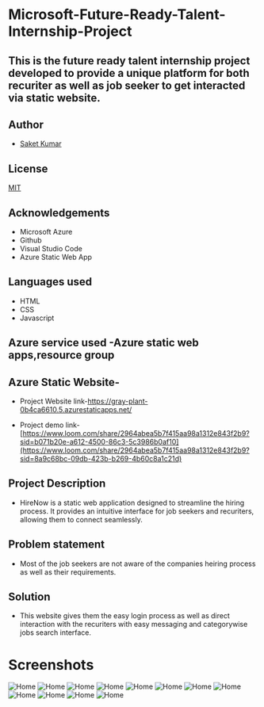 # Microsoft-Future-Ready-Talent-Internship-Project


## This is the future ready talent internship project developed to provide a unique platform for both recuriter as well as job seeker to get interacted via static website.


## Author

- [Saket Kumar](https://github.com/Saket8538/HireNow-FRT)


## License

[MIT](https://choosealicense.com/licenses/mit/)


## Acknowledgements

 - Microsoft Azure
 - Github
 - Visual Studio Code
 - Azure Static Web App


## Languages used

- HTML
- CSS
- Javascript
## Azure service used -Azure static web apps,resource group
## Azure Static Website-

- Project Website link-https://gray-plant-0b4ca6610.5.azurestaticapps.net/

- Project demo link-[https://www.loom.com/share/2964abea5b7f415aa98a1312e843f2b9?sid=b071b20e-a612-4500-86c3-5c3986b0af10](https://www.loom.com/share/2964abea5b7f415aa98a1312e843f2b9?sid=8a9c68bc-09db-423b-b269-4b60c8a1c21d)


## Project Description

- HireNow is a static web application designed to streamline the hiring process. It provides an intuitive interface for job seekers and recuriters, allowing them to connect seamlessly.
## Problem statement

- Most of the job seekers are not aware of the companies heiring process as well as their requirements.
## Solution

- This website gives them the easy login process as well as direct interaction with the recuriters with easy messaging and categorywise jobs search interface.
# Screenshots
![Home](https://github.com/Saket8538/HireNow-FRT/blob/main/img/Screenshot%20(148).png)
![Home](https://github.com/Saket8538/HireNow-FRT/blob/main/img/Screenshot%20(149).png)
![Home](https://github.com/Saket8538/HireNow-FRT/blob/main/img/Screenshot%20(150).png)
![Home](https://github.com/Saket8538/HireNow-FRT/blob/main/img/Screenshot%20(151).png)
![Home](https://github.com/Saket8538/HireNow-FRT/blob/main/img/Screenshot%20(152).png)
![Home](https://github.com/Saket8538/HireNow-FRT/blob/main/img/Screenshot%20(153).png)
![Home](https://github.com/Saket8538/HireNow-FRT/blob/main/img/Screenshot%20(154).png)
![Home](https://github.com/Saket8538/HireNow-FRT/blob/main/img/Screenshot%20(155).png)
![Home](https://github.com/Saket8538/HireNow-FRT/blob/main/img/Screenshot%20(156).png)
![Home](https://github.com/Saket8538/HireNow-FRT/blob/main/img/Screenshot%20(157).png)
![Home](https://github.com/Saket8538/HireNow-FRT/blob/main/img/Screenshot%20(158).png)
![Home](https://github.com/Saket8538/HireNow-FRT/blob/main/img/Screenshot%20(159).png)

